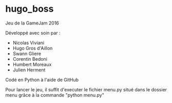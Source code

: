 # hugo_boss
Jeu de la GameJam 2016

Développé avec soin par :
  - Nicolas Viviani
  - Hugo Gros d'Aillon
  - Swann Gliere
  - Corentin Bedoni
  - Humbert Moreaux
  - Julien Herment

Codé en Python à l'aide de GitHub

Pour lancer le jeu, il suffit d'executer le fichier menu.py situé dans le dossier menu grâce à la commande "python menu.py"
